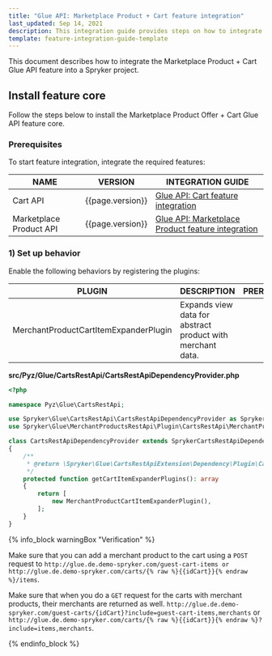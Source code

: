 ```yaml
---
title: "Glue API: Marketplace Product + Cart feature integration"
last_updated: Sep 14, 2021
description: This integration guide provides steps on how to integrate the Marketplace Product + Cart Glue API feature into a Spryker project.
template: feature-integration-guide-template
---
```


This document describes how to integrate the Marketplace Product + Cart Glue API feature into a Spryker project.

## Install feature core

Follow the steps below to install the Marketplace Product Offer + Cart Glue API feature core.

### Prerequisites

To start feature integration, integrate the required features:

| NAME                  | VERSION | INTEGRATION GUIDE |
| --------------------- | ------- | ------------------|
| Cart API | {{page.version}} | [Glue API: Cart feature integration](https://documentation.spryker.com/docs/glue-api-cart-feature-integration) |
| Marketplace Product API | {{page.version}} | [Glue API: Marketplace Product feature integration](/docs/marketplace/dev/feature-integration-guides/{{page.version}}/glue/marketplace-product-feature-integration.html) |


### 1) Set up behavior

Enable the following behaviors by registering the plugins:

| PLUGIN | DESCRIPTION | PREREQUISITES | NAMESPACE |
|-|-|-|-|
| MerchantProductCartItemExpanderPlugin | Expands view data for abstract product with merchant data. |  | Spryker\Glue\MerchantProductsRestApi\Plugin\CartsRestApi |

**src/Pyz/Glue/CartsRestApi/CartsRestApiDependencyProvider.php**

```php
<?php

namespace Pyz\Glue\CartsRestApi;

use Spryker\Glue\CartsRestApi\CartsRestApiDependencyProvider as SprykerCartsRestApiDependencyProvider;
use Spryker\Glue\MerchantProductsRestApi\Plugin\CartsRestApi\MerchantProductCartItemExpanderPlugin;

class CartsRestApiDependencyProvider extends SprykerCartsRestApiDependencyProvider
{
    /**
     * @return \Spryker\Glue\CartsRestApiExtension\Dependency\Plugin\CartItemExpanderPluginInterface[]
     */
    protected function getCartItemExpanderPlugins(): array
    {
        return [
            new MerchantProductCartItemExpanderPlugin(),
        ];
    }
}
```

{% info_block warningBox "Verification" %}

Make sure that you can add a merchant product to the cart using a `POST` request to `http://glue.de.demo-spryker.com/guest-cart-items or http://glue.de.demo-spryker.com/carts/{% raw %}{{idCart}}{% endraw %}/items`.

Make sure that when you do a `GET` request for the carts with merchant products, their merchants are returned as well. `http://glue.de.demo-spryker.com/guest-carts/{idCart}?include=guest-cart-items,merchants` or `http://glue.de.demo-spryker.com/carts/{% raw %}{{idCart}}{% endraw %}?include=items,merchants`.

{% endinfo_block %}